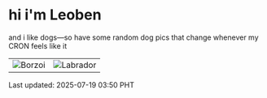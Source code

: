 # hi i'm Leoben

and i like dogs—so have some random dog pics that change whenever my CRON feels like it

|  |  |
|--------|----------|
| ![Borzoi](https://random-dog-vercel.vercel.app/api/random-borzoi?v=1752868246) | ![Labrador](https://random-dog-vercel.vercel.app/api/random-labrador?v=1752868246) |

Last updated: 2025-07-19 03:50 PHT
